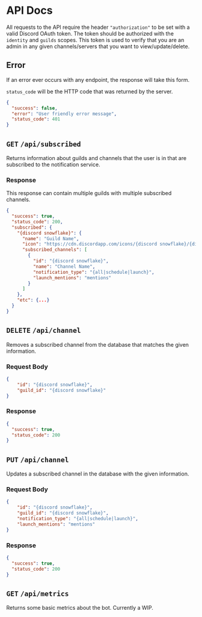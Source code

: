 # API Docs

All requests to the API require the header `"authorization"` to be set with a valid Discord OAuth token. The token
should be authorized with the `identity` and `guilds` scopes. This token is used to verify that you are an admin in any
given channels/servers that you want to view/update/delete.

## Error

If an error ever occurs with any endpoint, the response will take this form.

`status_code` will be the HTTP code that was returned by the server.

```json
{
  "success": false,
  "error": "User friendly error message",
  "status_code": 401
}
```

## `GET` `/api/subscribed`

Returns information about guilds and channels that the user is in that are subscribed to the notification service.

### Response

This response can contain multiple guilds with multiple subscribed channels.

```json
{
  "success": true,
  "status_code": 200,
  "subscribed": {
    "{discord snowflake}": {
      "name": "Guild Name",
      "icon": "https://cdn.discordapp.com/icons/{discord snowflake}/{discord snowflake}.png",
      "subscribed_channels": [
        {
          "id": "{discord snowflake}",
          "name": "Channel Name",
          "notification_type": "{all|schedule|launch}",
          "launch_mentions": "mentions"
        }
      ]
    },
    "etc": {...}
  }
}
```

## `DELETE` `/api/channel`

Removes a subscribed channel from the database that matches the given information.

### Request Body

```json
{
	"id": "{discord snowflake}",
	"guild_id": "{discord snowflake}"
}
```

### Response

```json
{
  "success": true,
  "status_code": 200
}
```

## `PUT` `/api/channel`

Updates a subscribed channel in the database with the given information.

### Request Body

```json
{
	"id": "{discord snowflake}",
	"guild_id": "{discord snowflake}",
	"notification_type": "{all|schedule|launch}",
	"launch_mentions": "mentions"
}
```

### Response

```json
{
  "success": true,
  "status_code": 200
}
```

## `GET` `/api/metrics`

Returns some basic metrics about the bot. Currently a WIP.

